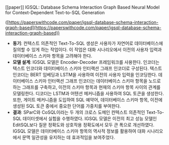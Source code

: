 [[paper]]
IGSQL: Database Schema Interaction Graph Based Neural Model for Context-Dependent Text-to-SQL Generation

([https://paperswithcode.com/paper/igsql-database-schema-interaction-graph-based](https://paperswithcode.com/paper/igsql-database-schema-interaction-graph-based))

- **동기**: 컨텍스트 의존적인 Text-To-SQL 생성은 사용자가 자연어로 데이터베이스에 질의할 수 있게 하는 작업이다. 이 작업은 대화 시나리오에서 이전의 사용자 입력과 데이터베이스 스키마 항목을 고려해야 한다.
- **모델 설계**: IGSQL 모델은 Encoder-Decoder 프레임워크를 사용한다. 인코더는 텍스트 인코더와 데이터베이스 스키마 인터랙션 그래프 인코더로 구성된다. 텍스트 인코더는 BERT 임베딩과 LSTM을 사용하여 이전의 사용자 입력을 인코딩한다. 데이터베이스 스키마 인터랙션 그래프 인코더는 데이터베이스 스키마 항목을 노드로 하는 그래프를 구축하고, 이전의 스키마 항목과 현재의 스키마 항목 사이의 관계를 모델링한다. 디코더는 LSTM과 어텐션 메커니즘을 사용하여 SQL 토큰을 생성한다. 또한, 게이트 메커니즘을 도입하여 SQL 예약어, 데이터베이스 스키마 항목, 이전에 생성된 SQL 토큰 중에서 중요한 단어를 가중치를 부여한다.
- **결과**: SParC와 CoSQL이라는 두 개의 크로스 도메인 컨텍스트 의존적인 Text-To-SQL 데이터셋에서 실험을 수행하였다. IGSQL 모델은 이전의 최고 성능 모델인 EditSQL보다 질문 정확도와 상호작용 정확도에서 모두 큰 폭으로 개선하였다. IGSQL 모델은 데이터베이스 스키마 항목의 역사적 정보를 활용하여 대화 시나리오에서 문맥 일관성을 유지하는 데 효과적임을 보여주었다.